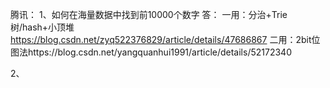 腾讯：
1、如何在海量数据中找到前10000个数字
答：
一用：分治+Trie树/hash+小顶堆
https://blog.csdn.net/zyq522376829/article/details/47686867
二用：2bit位图法https://blog.csdn.net/yangquanhui1991/article/details/52172340

2、